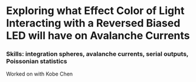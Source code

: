 # Exploring what Effect Color of Light Interacting with a Reversed Biased LED will have on Avalanche Currents
### Skills: integration spheres, avalanche currents, serial outputs, Poissonian statistics 

Worked on with Kobe Chen


